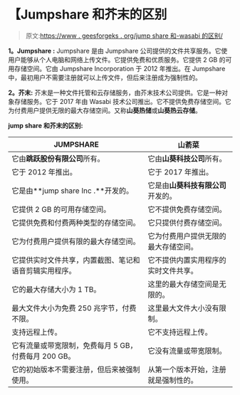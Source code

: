 # 【Jumpshare 和芥末的区别

> 原文:[https://www . geesforgeks . org/jump share 和-wasabi 的区别/](https://www.geeksforgeeks.org/difference-between-jumpshare-and-wasabi/)

**1。Jumpshare :**
Jumpshare 是由 Jumpshare 公司提供的文件共享服务。它使用户能够从个人电脑和网络上传文件。它提供免费和优质服务。它提供 2 GB 的可用存储空间。它由 Jumpshare Incorporation 于 2012 年推出。在 Jumpshare 中，最初用户不需要注册就可以上传文件，但后来注册成为强制性的。

**2。芥末:**
芥末是一种文件托管和云存储服务，由芥末技术公司提供。它是一种对象存储服务。它于 2017 年由 Wasabi 技术公司推出。它不提供免费存储空间。它为付费用户提供无限的最大存储空间。又称**山葵热储**或**山葵热云存储**。

**jump share 和芥末的区别:**

<center>

| JUMPSHARE | 山萮菜 |
| --- | --- |
| 它由**跳跃股份有限公司**所有。 | 它由**山葵科技公司**所有。 |
| 它于 2012 年推出。 | 它于 2017 年推出。 |
| 它是由**jump share Inc .**开发的。 | 它是由**山葵科技有限公司**开发的。 |
| 它提供 2 GB 的可用存储空间。 | 它不提供免费存储空间。 |
| 它提供免费和付费两种类型的存储空间。 | 它只提供付费存储空间。 |
| 它为付费用户提供有限的最大存储空间。 | 它为付费用户提供无限的最大存储空间。 |
| 它提供实时文件共享，内置截图、笔记和语音剪辑实用程序。 | 它不提供内置实用程序的实时文件共享。 |
| 它的最大存储大小为 1 TB。 | 这里的最大存储空间是无限的。 |
| 最大文件大小为免费 250 兆字节，付费不限。 | 这里最大文件大小没有限制。 |
| 支持远程上传。 | 它不支持远程上传。 |
| 它有流量或带宽限制，免费每月 5 GB，付费每月 200 GB。 | 它没有流量或带宽限制。 |
| 它的初始版本不需要注册，但后来被强制使用。 | 从第一个版本开始，注册就是强制性的。 |

</center>